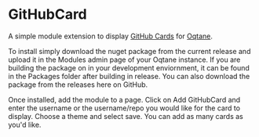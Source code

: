 # GitHubCard
A simple module extension to display [GitHub Cards](https://github.com/lepture/github-cards) for [Oqtane](https://github.com/oqtane/oqtane.framework).

To install simply download the nuget package from the current release and upload it in the Modules admin page of your Oqtane instance.  If you are building the package on in your development enviornment, it can be found in the Packages folder after building in release.  You can also download the package from the releases here on GitHub.

Once installed, add the module to a page.  Click on Add GitHubCard and enter the username or the username/repo you would like for the card to display.  Choose a theme and select save.  You can add as many cards as you'd like.

